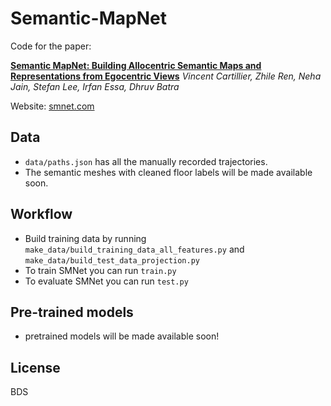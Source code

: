 # Semantic-MapNet

Code for the paper:

**[Semantic MapNet: Building Allocentric Semantic Maps and Representations from Egocentric Views][1]**
*Vincent Cartillier, Zhile Ren, Neha Jain, Stefan Lee, Irfan Essa, Dhruv Batra*


Website: [smnet.com][2]


## Data
 * ```data/paths.json``` has all the manually recorded trajectories.
 * The semantic meshes with cleaned floor labels will be made available soon.

## Workflow
 * Build training data by running ```make_data/build_training_data_all_features.py``` and ```make_data/build_test_data_projection.py```
 * To train SMNet you can run ```train.py```
 * To evaluate SMNet you can run ```test.py```


## Pre-trained models
 * pretrained models will be made available soon!



## License
BDS

[1]: https://arxiv.org/abs/2010.01191
[2]: https://vincentcartillier.github.io/smnet.html
